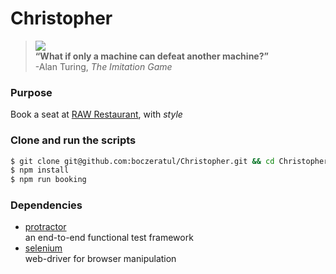 # Christopher

> ![](http://i.guim.co.uk/static/w-620/h--/q-95/sys-images/Guardian/Pix/pictures/2014/11/18/1416312708018/2a7ceb88-1896-4034-98d6-ca013d3aa6cd-620x372.jpeg)  
> **“What if only a machine can defeat another machine?”**  
> -Alan Turing, _The Imitation Game_

### Purpose
Book a seat at [RAW Restaurant](http://www.raw.com.tw/indexContent.aspx?Language=ch#5thPage), with *style*

### Clone and run the scripts
```bash
$ git clone git@github.com:boczeratul/Christopher.git && cd Christopher
$ npm install
$ npm run booking
```

### Dependencies
- [protractor](http://angular.github.io/protractor/#/)  
an end-to-end functional test framework
- [selenium](http://docs.seleniumhq.org/)  
web-driver for browser manipulation
